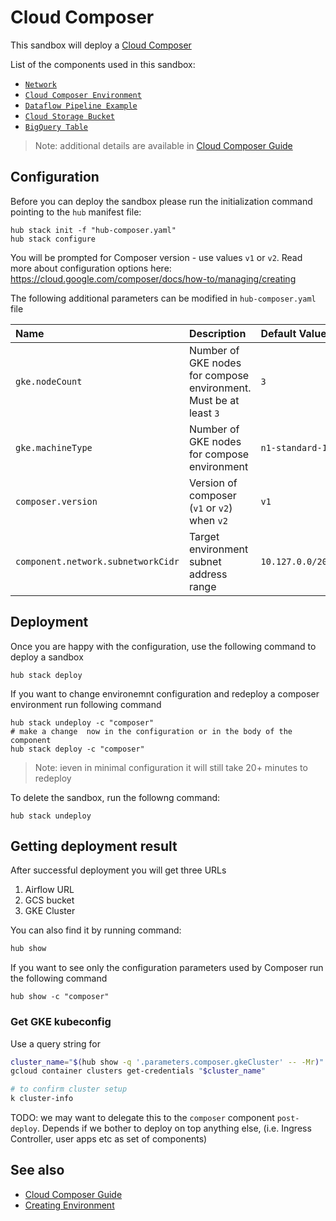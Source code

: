 # Cloud Composer

This sandbox will deploy a [Cloud Composer](https://cloud.google.com/composer)

List of the components used in this sandbox:

* [`Network`](https://github.com/agilestacks/google-components/tree/main/gke-gcloud)
* [`Cloud Composer Environment`](https://github.com/agilestacks/google-components/tree/main/composer-environment)
* [`Dataflow Pipeline Example`](https://github.com/agilestacks/google-components/tree/main/dataflow-example)
* [`Cloud Storage Bucket`](https://github.com/agilestacks/google-components/tree/main/dataflow-example)
* [`BigQuery Table`](https://github.com/agilestacks/google-components/tree/main/dataflow-example)

> Note: additional details are available in [Cloud Composer Guide](https://cloud.google.com/composer/docs/how-to)

## Configuration

Before you can deploy the sandbox please run the initialization command pointing to the `hub` manifest file:

```shell
hub stack init -f "hub-composer.yaml"
hub stack configure
```

You will be prompted for Composer version - use values `v1` or `v2`. Read more about configuration options here: https://cloud.google.com/composer/docs/how-to/managing/creating

The following additional parameters can be modified in `hub-composer.yaml` file

| Name      | Description | Default Value |
| :-------- | :--------   | :-------- |
| `gke.nodeCount` | Number of GKE nodes for compose environment. Must be at least `3` | `3` |
| `gke.machineType` | Number of GKE nodes for compose environment | `n1-standard-1` | 
| `composer.version` | Version of composer (`v1` or `v2`) when `v2` | `v1` |
| `component.network.subnetworkCidr` | Target environment subnet address range | `10.127.0.0/20` |


## Deployment

Once you are happy with the configuration, use the following command to deploy a sandbox

```shell
hub stack deploy
```

If you want to change environemnt configuration and redeploy a composer environment run following command

```
hub stack undeploy -c "composer"
# make a change  now in the configuration or in the body of the component
hub stack deploy -c "composer"
```

> Note: ieven in minimal configuration it will still take 20+ minutes to redeploy


To delete the sandbox, run the followng command:

```
hub stack undeploy
```

## Getting deployment result

After successful deployment you will get three URLs

1. Airflow URL
2. GCS bucket 
3. GKE Cluster

You can also find it by running command:

```bash
hub show
```

If you want to see only the configuration parameters used by Composer run the following command

```
hub show -c "composer"
```

### Get GKE kubeconfig

Use a query string for 

```bash
cluster_name="$(hub show -q '.parameters.composer.gkeCluster' -- -Mr)"
gcloud container clusters get-credentials "$cluster_name"

# to confirm cluster setup
k cluster-info
```

TODO: we may want to delegate this to the `composer` component `post-deploy`. Depends if we bother to deploy on top anything else, (i.e. Ingress Controller, user apps etc as set of components)

## See also

* [Cloud Composer Guide](https://cloud.google.com/composer/docs/how-to)
* [Creating Environment](https://cloud.google.com/composer/docs/how-to/managing/creating)
